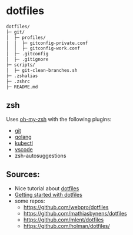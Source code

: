 # dotfiles

```sh
dotfiles/
├─ git/
│  ├─ profiles/
│  │  ├─ gitconfig-private.conf
│  │  ├─ gitconfig-work.conf
│  ├─ .gitconfig
│  ├─ .gitignore
├─ scripts/
│  ├─ git-clean-branches.sh
├─ .zshalias
├─ .zshrc
├─ README.md
```

## zsh
Uses [oh-my-zsh](https://ohmyz.sh/) with the following plugins:
*  [git](https://github.com/ohmyzsh/ohmyzsh/tree/master/plugins/git)
*  [golang](https://github.com/ohmyzsh/ohmyzsh/tree/master/plugins/golang)
*  [kubectl](https://github.com/ohmyzsh/ohmyzsh/tree/master/plugins/kubectl)
*  [vscode](https://github.com/ohmyzsh/ohmyzsh/tree/master/plugins/vscode)
*  zsh-autosuggestions


## Sources:
- Nice tutorial about [dotfiles](https://dotfiles.github.io/)
- [Getting started with dotfiles](https://medium.com/@webprolific/getting-started-with-dotfiles-43c3602fd789)
- some repos:
    - https://github.com/webpro/dotfiles
    - https://github.com/mathiasbynens/dotfiles
    - https://github.com/mlent/dotfiles
    - https://github.com/holman/dotfiles/